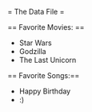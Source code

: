 = The Data File =


== Favorite Movies: ==
* Star Wars
* Godzilla
* The Last Unicorn



== Favorite Songs:==
* Happy Birthday
* :)
